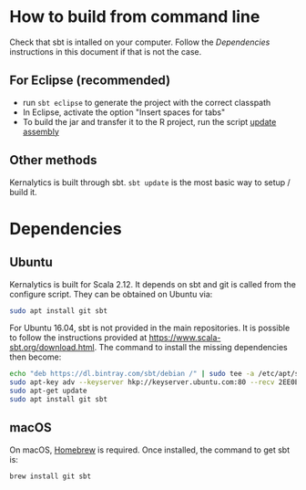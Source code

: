 # How to build from command line

Check that sbt is intalled on your computer. Follow the *Dependencies* instructions in this document if that is not the case.

## For Eclipse (recommended)

- run `sbt eclipse` to generate the project with the correct classpath
- In Eclipse, activate the option "Insert spaces for tabs"
- To build the jar and transfer it to the R project, run the script [update assembly](updateAssembly.sh)

## Other methods

Kernalytics is built through sbt. `sbt update` is the most basic way to setup / build it.

# Dependencies

## Ubuntu

Kernalytics is built for Scala 2.12. It depends on sbt and git is called from the configure script. They can be obtained on Ubuntu via:

```bash
sudo apt install git sbt
```

For Ubuntu 16.04, sbt is not provided in the main repositories. It is possible to follow the instructions provided at https://www.scala-sbt.org/download.html. The command to install the missing dependencies then become:

```bash
echo "deb https://dl.bintray.com/sbt/debian /" | sudo tee -a /etc/apt/sources.list.d/sbt.list
sudo apt-key adv --keyserver hkp://keyserver.ubuntu.com:80 --recv 2EE0EA64E40A89B84B2DF73499E82A75642AC823
sudo apt-get update
sudo apt install git sbt
```

## macOS

On macOS, [Homebrew](https://brew.sh/) is required. Once installed, the command to get sbt is:

```bash
brew install git sbt
```
